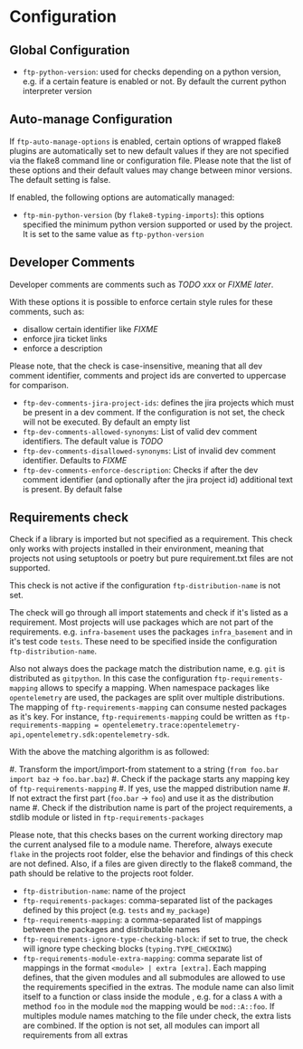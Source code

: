 # Configuration

## Global Configuration

* `ftp-python-version`: used for checks depending on a python version, e.g. if a certain feature
  is enabled or not. By default the current python interpreter version

## Auto-manage Configuration

If `ftp-auto-manage-options` is enabled, certain options of wrapped flake8 plugins are automatically
set to new default values if they are not specified via the flake8 command line or configuration file.
Please note that the list of these options and their default values may change between minor versions.
The default setting is false.

If enabled, the following options are automatically managed:

* `ftp-min-python-version` (by `flake8-typing-imports`): this options specified the minimum python
  version supported or used by the project. It is set to the same value as `ftp-python-version`

## Developer Comments
Developer comments are comments such as *TODO xxx* or *FIXME later*.

With these options it is possible to enforce certain style rules for these comments, such as:
* disallow certain identifier like *FIXME*
* enforce jira ticket links
* enforce a description

Please note, that the check is case-insensitive, meaning that all dev comment identifier, comments and
project ids are converted to uppercase for comparison.

* `ftp-dev-comments-jira-project-ids`: defines the jira projects which must be present in a dev comment.
  If the configuration is not set, the check will not be executed. By default an empty list
* `ftp-dev-comments-allowed-synonyms`: List of valid dev comment identifiers. The default value is *TODO*
* `ftp-dev-comments-disallowed-synonyms`: List of invalid dev comment identifier. Defaults to *FIXME*
* `ftp-dev-comments-enforce-description`: Checks if after the dev comment identifier (and optionally after
  the jira project id) additional text is present. By default false


## Requirements check
Check if a library is imported but not specified as a requirement.
This check only works with projects installed in their environment, meaning that projects not using
setuptools or poetry but pure requirement.txt files are not supported.

This check is not active if the configuration `ftp-distribution-name` is not set.

The check will go through all import statements and check if it's listed as a requirement.
Most projects will use packages which are not part of the requirements. e.g. `infra-basement` uses
the packages `infra_basement` and in it's test code `tests`.
These need to be specified inside the configuration `ftp-distribution-name`.

Also not always does the package match the distribution name, e.g. `git` is distributed as
`gitpython`.
In this case the configuration `ftp-requirements-mapping` allows to specify a mapping.
When namespace packages like `opentelemetry` are used, the packages are split over multiple
distributions.
The mapping of `ftp-requirements-mapping` can consume nested packages as it's key.
For instance, `ftp-requirements-mapping` could be written as
`ftp-requirements-mapping = opentelemetry.trace:opentelemetry-api,opentelemetry.sdk:opentelemetry-sdk`.

With the above the matching algorithm is as followed:

#. Transform the import/import-from statement to a string (`from foo.bar import baz` -> `foo.bar.baz`)
#. Check if the package starts any mapping key of `ftp-requirements-mapping`
#. If yes, use the mapped distribution name
#. If not extract the first part (`foo.bar` -> `foo`) and use it as the distribution name
#. Check if the distribution name is part of the project requirements, a stdlib module or listed
   in `ftp-requirements-packages`

Please note, that this checks bases on the current working directory map the current analysed file
to a module name.
Therefore, always execute `flake` in the projects root folder, else the behavior and findings
of this check are not defined.
Also, if a files are given directly to the flake8 command, the path should be relative to the
projects root folder.

* `ftp-distribution-name`: name of the project
* `ftp-requirements-packages`: comma-separated list of the packages defined by this project
  (e.g. `tests` and `my_package`)
* `ftp-requirements-mapping`: a comma-separated list of mappings between the packages and distributable names
* `ftp-requirements-ignore-type-checking-block`: if set to true, the check will ignore type checking
  blocks (`typing.TYPE_CHECKING`)
* `ftp-requirements-module-extra-mapping`: comma separate list of mappings in the format
  `<module> | extra [extra]`. Each mapping defines, that the given modules and all submodules
  are allowed to use the requirements specified in the extras.
  The module name can also limit itself to a function or class inside the module ,
  e.g. for a class `A` with a method `foo` in the module `mod` the mapping would be `mod::A::foo`.
  If multiples module names matching to the file under check, the extra lists are combined.
  If the option is not set, all modules can import all requirements from all extras

